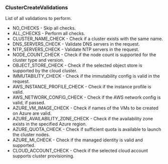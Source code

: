 ### ClusterCreateValidations
List of all validations to perform.

- NO_CHECKS - Skip all checks.
- ALL_CHECKS - Perform all checks.
- CLUSTER_NAME_CHECK - Check if a cluster exists with the same name.
- DNS_SERVERS_CHECK - Validate DNS servers in the request.
- NTP_SERVERS_CHECK - Validate NTP servers in the request.
- NODE_COUNT_CHECK - Check if the node count is supported for the cluster type and version.
- OBJECT_STORE_CHECK - Check if the selected object store is supported by the cloud cluster.
- IMMUTABILITY_CHECK - Check if the immutability config is valid in the request.
- AWS_INSTANCE_PROFILE_CHECK - Check if the instance profile is valid.
- AWS_NETWORK_CONFIG_CHECK - Check if the AWS network config is valid, if passed.
- AZURE_VM_IMAGE_CHECK - Check if names of the VMs to be created on Azure are valid.
- AZURE_AVAILABILITY_ZONE_CHECK - Check if the availability zone exists in the specified Azure region.
- AZURE_QUOTA_CHECK - Check if sufficient quota is available to launch the cluster nodes.
- AZURE_MI_CHECK - Check if the managed identity is valid and supported.
- CLOUD_ACCOUNT_CHECK - Check if the selected cloud account supports cluster provisioning.
